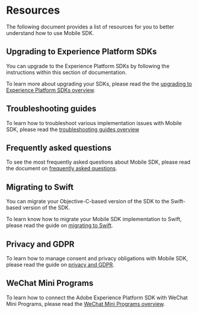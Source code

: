# Resources

The following document provides a list of resources for you to better understand how to use Mobile SDK.

## Upgrading to Experience Platform SDKs

You can upgrade to the Experience Platform SDKs by following the instructions within this section of documentation.

To learn more about upgrading your SDKs, please read the the [upgrading to Experience Platform SDKs overview](../upgrading-to-experience-platform-sdks/index.md).

## Troubleshooting guides

To learn how to troubleshoot various implementation issues with Mobile SDK, please read the [troubleshooting guides overview](../troubleshooting-guides/index.md)

## Frequently asked questions

To see the most frequently asked questions about Mobile SDK, please read the document on [frequently asked questions](../faq.md).

## Migrating to Swift

You can migrate your Objective-C-based version of the SDK to the Swift-based version of the SDK. 

To learn know how to migrate your Mobile SDK implementation to Swift, please read the guide on [migrating to Swift](../migrate-to-swift.md).

## Privacy and GDPR

To learn how to manage consent and privacy obligations with Mobile SDK, please read the guide on [privacy and GDPR](../privacy-and-gdpr.md).

## WeChat Mini Programs

To learn how to connect the Adobe Experience Platform SDK with WeChat Mini Programs, please read the [WeChat Mini Programs overview](../platform-minis/index.md).